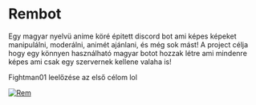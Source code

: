 # Rembot
Egy magyar nyelvü anime köré épitett discord bot ami képes képeket manipulálni, moderálni, animét ajánlani, és még sok mást!
A project célja hogy egy könnyen használható magyar botot hozzak létre ami mindenre képes ami csak egy szervernek kellene valaha is!

Fightman01 leelőzése az első célom lol

<a href="https://top.gg/bot/753645694799183963">
    <img src="https://top.gg/api/widget/753645694799183963.svg" alt="Rem" />
</a>

